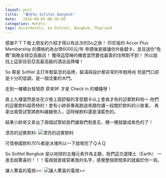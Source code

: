 ```yaml
---
layout: post
title:  "曼谷So Sofitel Bangkok"
date:   2016-09-01 08:36:58
categories: Hotels
tags: AccorHotels, So Sofitel, Bangkok, Thailand
---
```


感謝ＰＴＴ板上朋友的介紹才得以有此次的So之旅！
印尼版的 Accor Plus Membership 的價格約為台幣6000元/年
申請後直接讓你升級銀卡，並且送你“免費”兩晚全球亞高飯店！
獲得這麼棒的機會當然要找最貴的住啊對不對！
所以就找上這家目前亞高最高級的酒店品牌囉！

So 算是 Sofitel 主打年輕氣息的品牌，裝潢與設計都非常的年輕時尚
但是門口卻是十分的低調，是一個沈重的木門。

走到一樓櫃台發現原 原來9F 才是 Check in 的櫃檯呀！

直上九樓當然是坐在沙發上面舒服的享受銀卡以上會員才有的迎賓飲料啦～
他們的迎賓飲料超奇特的！會有小帥哥專員跑過來跟你講一段關於飲料的小故事，
再拿出兩管試管將飲料緩緩倒入，這時候飲料還是淺藍色的。

結果小帥哥又拿出了兩個試管給我們讓我們倒進去，攪一攪就變成紫色的了！


漂亮的迎賓飲料:
![漂亮的迎賓飲料](https://chiaoy.github.io/assets/IMG_4481.JPG)

可惜泰國飲料70%都是冰塊所以一下就喝完了ＱＡＱ

So Sofitel  Bengkok 是以地球的五種元素作為主題，我們這次選擇土（Earth）
一進去超驚喜的！！！電視就直接寫著我的名字，感覺整個房間真的就屬於你一斑。


讓人驚喜的電視><:
![讓人驚喜的電視><](https://chiaoy.github.io/assets/IMG_4493.JPG)

